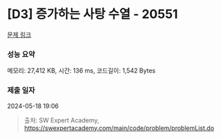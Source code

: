 # [D3] 증가하는 사탕 수열 - 20551 

[문제 링크](https://swexpertacademy.com/main/code/problem/problemDetail.do?contestProbId=AY4XhKTKU0IDFARM) 

### 성능 요약

메모리: 27,412 KB, 시간: 136 ms, 코드길이: 1,542 Bytes

### 제출 일자

2024-05-18 19:06



> 출처: SW Expert Academy, https://swexpertacademy.com/main/code/problem/problemList.do